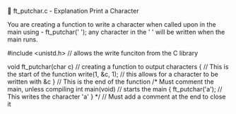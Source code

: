 🔨 ft_putchar.c - Explanation
Print a Character

You are creating a function to write a character when called upon in the main using - ft_putchar(' ');
any character in the ' ' will be written when the main runs.

#include <unistd.h> // allows the write funciton from the C library 

void	ft_putchar(char c) // creating a function to output characters
{ // This is the start of the function
  	write(1, &c, 1); // this allows for a character to be written with &c
} // This is the end of the function
/* Must comment the main, unless compiling
int main(void)  // starts the main
{ 
	ft_putchar('a'); // This writes the character 'a'
} 
*/ // Must add a comment at the end to close it